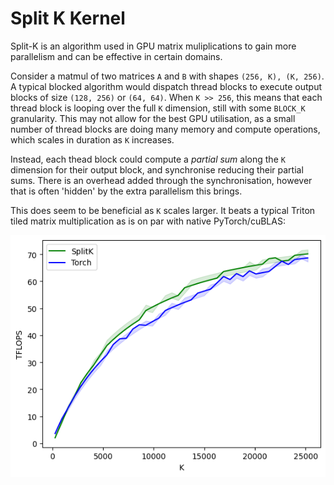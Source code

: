 # Split K Kernel

Split-K is an algorithm used in GPU matrix muliplications to gain more parallelism and
can be effective in certain domains.

Consider a matmul of two matrices `A` and `B` with shapes `(256, K), (K, 256)`.
A typical blocked algorithm would dispatch thread blocks to execute output blocks of size `(128, 256)` or `(64, 64)`. When `K >> 256`, this means that each thread block is looping over the full `K` dimension, still with some `BLOCK_K` granularity.
This may not allow for the best GPU utilisation, as a small number of thread blocks are doing many memory and compute operations, which scales in duration as `K` increases.

Instead, each thead block could compute a _partial sum_ along the `K` dimension for their output block, and synchronise reducing their partial sums.
There is an overhead added through the synchronisation, however that is often 'hidden' by the extra parallelism this brings.

This does seem to be beneficial as `K` scales larger. It beats a typical Triton tiled matrix multiplication as is on par with native PyTorch/cuBLAS:

![Plot of TFLOP/s, higher is better](plots/benchmark.png)